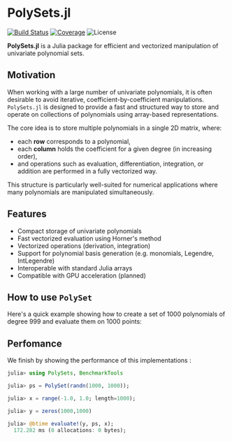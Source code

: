 # PolySets.jl

[![Build Status](https://github.com/Theozeud/PolySets.jl/actions/workflows/CI.yml/badge.svg?branch=main)](https://github.com/Theozeud/PolySets.jl/actions/workflows/CI.yml?query=branch%3Amain)
[![Coverage](https://codecov.io/gh/Theozeud/PolySets.jl/branch/main/graph/badge.svg)](https://codecov.io/gh/Theozeud/PolySets.jl)
![License](https://img.shields.io/badge/license-MIT-blue.svg)


**PolySets.jl** is a Julia package for efficient and vectorized manipulation of univariate polynomial sets.

## Motivation

When working with a large number of univariate polynomials, it is often desirable to avoid iterative, coefficient-by-coefficient manipulations. `PolySets.jl` is designed to provide a fast and structured way to store and operate on collections of polynomials using array-based representations.

The core idea is to store multiple polynomials in a single 2D matrix, where:
- each **row** corresponds to a polynomial,
- each **column** holds the coefficient for a given degree (in increasing order),
- and operations such as evaluation, differentiation, integration, or addition are performed in a fully vectorized way.

This structure is particularly well-suited for numerical applications where many polynomials are manipulated simultaneously.

## Features

- Compact storage of univariate polynomials
- Fast vectorized evaluation using Horner's method
- Vectorized operations (derivation, integration)
- Support for polynomial basis generation (e.g. monomials, Legendre, IntLegendre)
- Interoperable with standard Julia arrays
- Compatible with GPU acceleration (planned)


## How to use `PolySet`
Here's a quick example showing how to create a set of 1000 polynomials of degree 999 and evaluate them on 1000 points:

## Perfomance
We finish by showing the performance of this implementations :

```julia
julia> using PolySets, BenchmarkTools

julia> ps = PolySet(randn(1000, 1000));

julia> x = range(-1.0, 1.0; length=1000);

julia> y = zeros(1000,1000)

julia> @btime evaluate!(y, ps, x);
  172.282 ms (0 allocations: 0 bytes);
```


